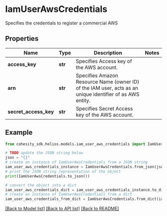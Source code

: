 # IamUserAwsCredentials

Specifies the credentials to register a commercial AWS

## Properties

Name | Type | Description | Notes
------------ | ------------- | ------------- | -------------
**access_key** | **str** | Specifies Access key of the AWS account. | 
**arn** | **str** | Specifies Amazon Resource Name (owner ID) of the IAM user, acts as an unique identifier of as AWS entity. | 
**secret_access_key** | **str** | Specifies Secret Access key of the AWS account. | 

## Example

```python
from cohesity_sdk.helios.models.iam_user_aws_credentials import IamUserAwsCredentials

# TODO update the JSON string below
json = "{}"
# create an instance of IamUserAwsCredentials from a JSON string
iam_user_aws_credentials_instance = IamUserAwsCredentials.from_json(json)
# print the JSON string representation of the object
print(IamUserAwsCredentials.to_json())

# convert the object into a dict
iam_user_aws_credentials_dict = iam_user_aws_credentials_instance.to_dict()
# create an instance of IamUserAwsCredentials from a dict
iam_user_aws_credentials_from_dict = IamUserAwsCredentials.from_dict(iam_user_aws_credentials_dict)
```
[[Back to Model list]](../README.md#documentation-for-models) [[Back to API list]](../README.md#documentation-for-api-endpoints) [[Back to README]](../README.md)


